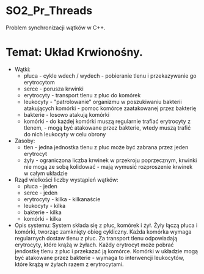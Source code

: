 # SO2_Pr_Threads
Problem synchronizacji wątków w C++.

# Temat: Układ Krwionośny.
- Wątki:
	- płuca - cykle wdech / wydech - pobieranie tlenu i przekazywanie go erytrocytom
	- serce - porusza krwinki
	- erytrocyty - transport tlenu z płuc do komórek
	- leukocyty - "patrolowanie" organizmu w poszukiwaniu bakterii atakujących komórki
				- pomoc komórce zaatakowanej przez bakterię
	- bakterie - losowo atakują komórki
	- komórki - do każdej komórki muszą regularnie trafiać erytrocyty z tlenem,
			- mogą być atakowane przez bakterie, wtedy muszą trafić do nich leukocyty w celu obrony
- Zasoby:
	- tlen - jedna jednostka tlenu z płuc może być zabrana przez jeden erytrocyt
	- żyły - ograniczona liczba krwinek w przekroju poprzecznym, krwinki nie mogą ze sobą kolidować
			- mają wymusić rozproszenie krwinek w całym układzie
- Rząd wielkości liczby wystąpień wątków:
	- płuca - jeden
	- serce - jeden
	- erytrocyty - kilka - kilkanaście 
	- leukocyty - kilka 
	- bakterie - kilka
	- komórki - kilka
- Opis systemu:
System składa się z płuc, komórek i żył. Żyły łączą płuca i komórki, tworząc zamknięty obieg cykliczny.
Każda komórka wymaga regularnych dostaw tlenu z płuc.
Za transport tlenu odpowiadają erytrocyty, które krążą w żyłach.
Każdy erytrocyt może pobrać jendostkę tlenu z płuc i przekazać ją komórce.
Komórki w układzie mogą być atakowane przez bakterie - wymaga to interwencji leukocytów, które krążą w żyłach razem z erytrocytami.
